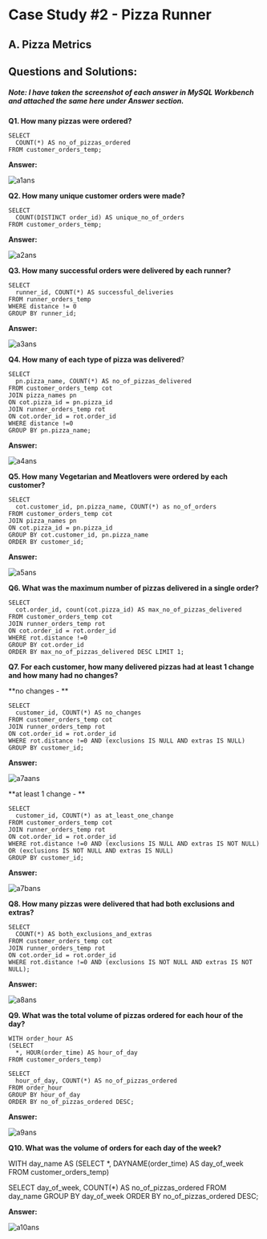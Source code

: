 # Case Study #2 - Pizza Runner

## A. Pizza Metrics

## Questions and Solutions:

##### Note: I have taken the screenshot of each answer in MySQL Workbench and attached the same here under Answer section.

**Q1. How many pizzas were ordered?**

```
SELECT
  COUNT(*) AS no_of_pizzas_ordered
FROM customer_orders_temp;

```

**Answer:**


![a1ans](https://github.com/rakeshbangla41/8_Week_SQL_Challenge/assets/132288134/675d3fc9-79e1-459d-85fb-2aa4f865ef45)


**Q2. How many unique customer orders were made?**

```
SELECT 
  COUNT(DISTINCT order_id) AS unique_no_of_orders 
FROM customer_orders_temp;

```

**Answer:**


![a2ans](https://github.com/rakeshbangla41/8_Week_SQL_Challenge/assets/132288134/b4925714-7497-4042-b721-4af3e105c243)


**Q3. How many successful orders were delivered by each runner?**

```
SELECT 
  runner_id, COUNT(*) AS successful_deliveries 
FROM runner_orders_temp 
WHERE distance != 0 
GROUP BY runner_id;

```

**Answer:**


![a3ans](https://github.com/rakeshbangla41/8_Week_SQL_Challenge/assets/132288134/7ac57176-be69-4bbb-8e3a-1147b573cd05)


**Q4. How many of each type of pizza was delivered**?

```
SELECT
  pn.pizza_name, COUNT(*) AS no_of_pizzas_delivered
FROM customer_orders_temp cot
JOIN pizza_names pn
ON cot.pizza_id = pn.pizza_id
JOIN runner_orders_temp rot
ON cot.order_id = rot.order_id
WHERE distance !=0
GROUP BY pn.pizza_name;

```

**Answer:**


![a4ans](https://github.com/rakeshbangla41/8_Week_SQL_Challenge/assets/132288134/d72222e1-1306-41e7-9cf8-7b895483d9c6)


**Q5. How many Vegetarian and Meatlovers were ordered by each customer?**

```
SELECT
  cot.customer_id, pn.pizza_name, COUNT(*) as no_of_orders
FROM customer_orders_temp cot
JOIN pizza_names pn
ON cot.pizza_id = pn.pizza_id 
GROUP BY cot.customer_id, pn.pizza_name
ORDER BY customer_id;

```

**Answer:**


![a5ans](https://github.com/rakeshbangla41/8_Week_SQL_Challenge/assets/132288134/51b271d3-16f4-4974-93ac-daaf8abc2dae)


**Q6. What was the maximum number of pizzas delivered in a single order?**

```
SELECT 
  cot.order_id, count(cot.pizza_id) AS max_no_of_pizzas_delivered 
FROM customer_orders_temp cot 
JOIN runner_orders_temp rot 
ON cot.order_id = rot.order_id 
WHERE rot.distance !=0
GROUP BY cot.order_id 
ORDER BY max_no_of_pizzas_delivered DESC LIMIT 1;

```

**Q7. For each customer, how many delivered pizzas had at least 1 change and how many had no changes?**

**no changes - **

```
SELECT 
  customer_id, COUNT(*) AS no_changes 
FROM customer_orders_temp cot 
JOIN runner_orders_temp rot 
ON cot.order_id = rot.order_id 
WHERE rot.distance !=0 AND (exclusions IS NULL AND extras IS NULL) 
GROUP BY customer_id;

```

**Answer:**


![a7aans](https://github.com/rakeshbangla41/8_Week_SQL_Challenge/assets/132288134/8cc78794-4908-4468-b198-5031f5754383)

**at least 1 change - **

```
SELECT 
  customer_id, COUNT(*) as at_least_one_change 
FROM customer_orders_temp cot 
JOIN runner_orders_temp rot 
ON cot.order_id = rot.order_id 
WHERE rot.distance !=0 AND (exclusions IS NULL AND extras IS NOT NULL) OR (exclusions IS NOT NULL AND extras IS NULL)
GROUP BY customer_id;

```

**Answer:**


![a7bans](https://github.com/rakeshbangla41/8_Week_SQL_Challenge/assets/132288134/c131e5d3-3d9d-4795-a15f-a77d36dbcee5)


**Q8. How many pizzas were delivered that had both exclusions and extras?**

```
SELECT
  COUNT(*) AS both_exclusions_and_extras
FROM customer_orders_temp cot
JOIN runner_orders_temp rot
ON cot.order_id = rot.order_id
WHERE rot.distance !=0 AND (exclusions IS NOT NULL AND extras IS NOT NULL);

```

**Answer:**


![a8ans](https://github.com/rakeshbangla41/8_Week_SQL_Challenge/assets/132288134/85777371-b536-40bb-9b64-ead35aec9773)


**Q9. What was the total volume of pizzas ordered for each hour of the day?**

```
WITH order_hour AS
(SELECT 
  *, HOUR(order_time) AS hour_of_day 
FROM customer_orders_temp)

SELECT 
  hour_of_day, COUNT(*) AS no_of_pizzas_ordered 
FROM order_hour 
GROUP BY hour_of_day 
ORDER BY no_of_pizzas_ordered DESC;

```

**Answer:**


![a9ans](https://github.com/rakeshbangla41/8_Week_SQL_Challenge/assets/132288134/8633c93c-343c-4a80-9b10-b44d3de9f18a)


**Q10. What was the volume of orders for each day of the week?**

WITH day_name AS
(SELECT 
  *, DAYNAME(order_time) AS day_of_week 
FROM customer_orders_temp)

SELECT 
  day_of_week, COUNT(*) AS no_of_pizzas_ordered 
FROM day_name 
GROUP BY day_of_week 
ORDER BY no_of_pizzas_ordered DESC;

**Answer:**


![a10ans](https://github.com/rakeshbangla41/8_Week_SQL_Challenge/assets/132288134/62abc25f-7763-45f7-a574-716194a2e9c4)




















